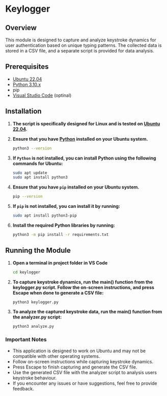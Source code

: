 # Keylogger

## Overview

This module is designed to capture and analyze keystroke dynamics for user authentication based on unique typing patterns. The collected data is stored in a CSV file, and a separate script is provided for data analysis.

## Prerequisites
- [Ubuntu 22.04](https://ubuntu.com/download/desktop)
- [Python 3.10.x](https://www.python.org/)
- pip
- [Visual Studio Code](https://code.visualstudio.com/download) (optinal)

## Installation

1. **The script is specifically designed for Linux and is tested on [Ubuntu 22.04](https://ubuntu.com/download/desktop).**

2. **Ensure that you have [Python](https://www.python.org/) installed on your Ubuntu system.**

    ```bash
    python3 --version
    ```

3. **If `Python` is not installed, you can install Python using the following commands for Ubuntu:**

    ```bash
    sudo apt update
    sudo apt install python3
    ```

4. **Ensure that you have `pip` installed on your Ubuntu system.**

    ```bash
    pip --version
    ```

5. **If `pip` is not installed, you can install it by running:**

    ```bash
    sudo apt install python3-pip
    ```

6. **Install the required Python libraries by running:**

    ```bash
    python3 -m pip install -r requirements.txt
    ```

## Running the Module

1. **Open a terminal in project folder in VS Code**
    ```bash
    cd keylogger
    ```

2. **To capture keystroke dynamics, run the main() function from the keylogger.py script. Follow the on-screen instructions, and press Escape when done to generate a CSV file:**

    ```bash
    python3 keylogger.py
    ```

3. **To analyze the captured keystroke data, run the main() function from the analyzer.py script:**

    ```bash
    python3 analyze.py
    ```

### Important Notes

- This application is designed to work on Ubuntu and may not be compatible with other operating systems.
- Follow on-screen instructions while capturing keystroke dynamics.
- Press Escape to finish capturing and generate the CSV file.
- Use the generated CSV file with the analyzer script to analysis users keystroke behaviour.
- If you encounter any issues or have suggestions, feel free to provide feedback. 